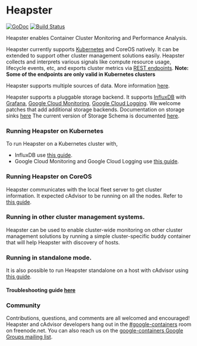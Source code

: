 # Heapster

[![GoDoc](https://godoc.org/k8s.io/heapster?status.svg)](https://godoc.org/k8s.io/heapster) [![Build Status](https://travis-ci.org/kubernetes/heapster.svg?branch=master)](https://travis-ci.org/kubernetes/heapster)

Heapster enables Container Cluster Monitoring and Performance Analysis.

Heapster currently supports [Kubernetes](https://github.com/kubernetes/kubernetes) and CoreOS natively.
It can be extended to support other cluster management solutions easily.
Heapster collects and interprets various signals like compute resource usage, lifecycle events, etc, and exports cluster metrics via [REST endpoints](docs/model.md).
**Note: Some of the endpoints are only valid in Kubernetes clusters**

Heapster supports multiple sources of data.
More information [here](docs/source-configuration.md).

Heapster supports a pluggable storage backend.
It supports [InfluxDB](http://influxdb.com) with [Grafana](http://grafana.org/docs/features/influxdb), [Google Cloud Monitoring](https://cloud.google.com/monitoring/), [Google Cloud Logging](https://cloud.google.com/logging/).
We welcome patches that add additional storage backends.
Documentation on storage sinks [here](docs/sink-configuration.md)
The current version of Storage Schema is documented [here](docs/storage-schema.md).

### Running Heapster on Kubernetes

To run Heapster on a Kubernetes cluster with,
- InfluxDB use [this guide](docs/influxdb.md). 
- Google Cloud Monitoring and Google Cloud Logging use [this guide](docs/google.md).

### Running Heapster on CoreOS

Heapster communicates with the local fleet server to get cluster information. It expected cAdvisor to be running on all the nodes. Refer to [this guide](docs/coreos.md).

### Running in other cluster management systems.

Heapster can be used to enable cluster-wide monitoring on other cluster management solutions by running a simple cluster-specific buddy container that will help Heapster with discovery of hosts.

### Running in standalone mode.

It is also possible to run Heapster standalone on a host with cAdvisor using [this guide](docs/standalone.md).

#### Troubleshooting guide [here](docs/debugging.md)

### Community

Contributions, questions, and comments are all welcomed and encouraged! Heapster and cAdvisor developers hang out in the [#google-containers](http://webchat.freenode.net/?channels=google-containers) room on freenode.net.  You can also reach us on the [google-containers Google Groups mailing list](https://groups.google.com/forum/#!forum/google-containers).
